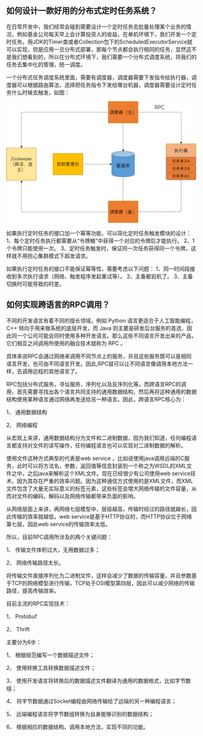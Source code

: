 ## 如何设计一款好用的分布式定时任务系统？

​        在日常开发中，我们经常会碰到需要设计一个定时任务去批量处理某个业务的情况，例如基金公司每天早上会计算投资人的收益。在单机环境下，我们开发一个定时任务，用JDK的Timer类或者Collection包下的ScheduledExecutorService就可以实现，但是应用一旦分布式部署，那每个节点都会执行相同的任务，显然这不是我们想看到的，所以在分布式环境下，我们需要一个分布式调度系统，将我们的任务去集中化的管理，统一调度。

​        一个分布式任务调度系统里面，需要有调度器，调度器需要下发指令给执行器，调度器可以根据路由算法，选择把任务指令下发给哪台机器，调度器需要设计定时任务什么时候去触发，如图：

![img](assets/定时任务调度.jpg) 

如果执行定时任务的接口加一个幂等功能，可以简化定时任务触发模块的设计：
1、每个定时任务执行都需要从“令牌桶”中获得一个对应的令牌后才能执行。
2、1个令牌只能使用一次。
3、定时任务触发时，保证同一次任务获得同一个令牌，这样就不用担心集群模式下超发请求。

如果执行定时任务的接口不能保证幂等性，需要考虑以下问题：
1、同一时间段接收到多次执行请求（网络、触发程序发起重试等）。
2、主备都宕机了。
3、主备切换时可能导致的时差。

 

## 如何实现跨语言的RPC调用？

不同的开发语言有着不同的擅长领域，例如 Python 语言更适合于人工智能编程，C++ 倾向于用来做系统的底层开发，而 Java 则主要是研发后台服务的首选，因此同一个公司可能会同时使用多种开发语言。那么这些不同语言开发出来的产品，它们相互之间调用所使用的融合技术就称为 RPC 。

具体来说RPC会通过网络来调用不同节点上的服务，并且这些服务既可以是相同语言开发，也可由不同语言开发。因此,RPC就可以让不同语言像调用本地方法一样，去调用远程的其他语言了。

RPC包括分布式服务，寻址服务，序列化以及反序列化等。而跨语言RPC的调用，首先需要寻找出各个语言共同支持的通用数据结构，然后再将这种通用的数据结构使用某种语言通过网络再发送给另一种语言。因此，跨语言RPC核心为：

1、 通用数据结构

2、 网络编程

从宏观上来讲，通用数据结构分为文件和二进制数据，因为我们知道，任何编程语言都支持对文件的读写操作，任何编程语言也可以实现对二进制数据的解析。

使用文件这种方式典型的代表是web service ，比如说使用java调用远端的C服务，此时可以将方法名，参数，返回值等信息封装到一个称之为WSDL的XML文件之中，之后java来解析这个XML文件。现在已经很少有公司使用web service技术，因为其存在严重的效率问题。因为这种通信方式使用的是XML文件，而XML文件包含了大量无实际意义的标签元素，这些标签会增大网络传输的文件容量，从而对文件的编码，解码以及网络传输都带来负面的影响。

从网络层面上来讲，再网络七层模型中，层级越高，传输时经过的路径就越长，因此传输的效率就越低，web service是基于HTTP协议的，而HTTP协议位于网络第七层，因此web service的传输效率太低。

所以，目前RPC调用所涉及的两个关键问题：

1、 传输文件体积过大，无用数据过多；

2、 网络传输路径太长。

将传输文件直接序列化为二进制文件，这样会减少了数据的传输容量，并且参数基于TCP的网络模型进行传输，TCP处于OSI模型第四层，因此可以减少网络的传输路径，提高传输效率。

目前主流的RPC实现技术：

1、 Protobuf

2、 Thrift

主要分为6步：

1、 根据规范编写一个数据描述文件；

2、 使用转换工具转换数据描述文件；

3、 使用开发语言将转换后的数据描述文件翻译为通用的数据格式，比如字节数组；

4、 将字节数据通过Socket编程由网络传输给了远端的另一种编程语言；

5、 远端编程语言将字节数组转换为自身能够识别的数据结构；

6、 根据相应的数据结构，调用本地方法，实现不同的功能。

 